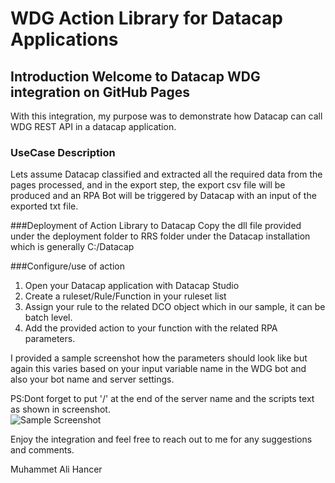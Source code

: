 <h1>WDG Action Library for Datacap Applications</h1>

<h2>Introduction Welcome to Datacap WDG integration on GitHub Pages</h2>
With this integration, my purpose was to demonstrate how Datacap can call WDG REST API in a datacap application. 

### UseCase Description
Lets assume Datacap classified and extracted all the required data from the pages processed, and in the export step, the export csv file will be produced and an RPA Bot will be triggered by Datacap with an input of the exported txt file.

###Deployment of Action Library to Datacap
Copy the dll file provided under the deployment folder to RRS folder under the Datacap installation which is generally C:/Datacap

###Configure/use of action
1. Open your Datacap application with Datacap Studio
2. Create a ruleset/Rule/Function in your ruleset list
3. Assign your rule to the related DCO object which in our sample, it can be batch level.
3. Add the provided action to your function with the related RPA parameters.

I provided a sample screenshot how the parameters should look like but again this varies based on your input variable name in the WDG bot and also your bot name and server settings. 

PS:Dont forget to put '/' at the end of the server name and the scripts text as shown in screenshot. 
<br/>
![Sample Screenshot](Deployment/DStudio%20ActionScreenhotCapture.PNG)

Enjoy the integration and feel free to reach out to me for any suggestions and comments.

Muhammet Ali Hancer
